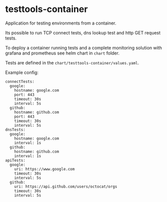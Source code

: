 # testtools-container
Application for testing environments from a container.

Its possible to run TCP connect tests, dns lookup test and http GET request tests.

To deploy a container running tests and a complete monitoring solution with grafana and prometheus see helm chart in `chart` folder.

Tests are defined in the `chart/testtools-container/values.yaml`.

Example config:
```
connectTests:
  google:
    hostname: google.com
    port: 443
    timeout: 30s
    interval: 5s
  github:
    hostname: github.com
    port: 443
    timeout: 30s
    interval: 5s
dnsTests:
  google:
    hostname: google.com
    interval: 1s
  github:
    hostname: github.com
    interval: 1s
apiTests:
  google:
    uri: https://www.google.com
    timeout: 30s
    interval: 5s
  github:
    uri: https://api.github.com/users/octocat/orgs
    timeout: 30s
    interval: 5s
```
